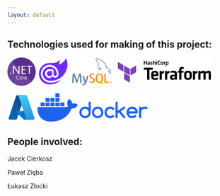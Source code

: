 ```yaml
---
layout: default
---
```


## Technologies used for making of this project:

![ASP.NET Core](./assets/img/netcore.png)  ![Blazor](./assets/img/blazor.png)  ![MySQL](./assets/img/mysql.png)  ![Terraform](./assets/img/terraform.png)

![Azure](./assets/img/azure.png)   ![Docker](./assets/img/docker.png) 


## People involved:

Jacek Cierkosz

Paweł Zięba

Łukasz Złocki